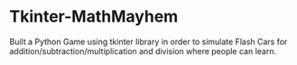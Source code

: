 # Tkinter-MathMayhem
Built a Python Game using tkinter library in order to simulate Flash Cars for addition/subtraction/multiplication and division where people can learn.
